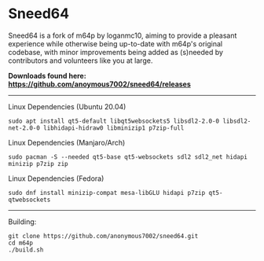 # Sneed64

Sneed64 is a fork of m64p by loganmc10, aiming to provide a pleasant experience while otherwise being up-to-date with m64p's original codebase, with minor improvements being added as (s)needed by contributors and volunteers like you at large.

**Downloads found here: https://github.com/anoymous7002/sneed64/releases**
___

Linux Dependencies (Ubuntu 20.04)
```
sudo apt install qt5-default libqt5websockets5 libsdl2-2.0-0 libsdl2-net-2.0-0 libhidapi-hidraw0 libminizip1 p7zip-full
```
Linux Dependencies (Manjaro/Arch)
```
sudo pacman -S --needed qt5-base qt5-websockets sdl2 sdl2_net hidapi minizip p7zip zip
```
Linux Dependencies (Fedora)
```
sudo dnf install minizip-compat mesa-libGLU hidapi p7zip qt5-qtwebsockets
```
___
Building:
```
git clone https://github.com/anonymous7002/sneed64.git
cd m64p
./build.sh
```
